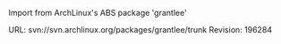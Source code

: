 Import from ArchLinux's ABS package 'grantlee'

URL: svn://svn.archlinux.org/packages/grantlee/trunk
Revision: 196284
